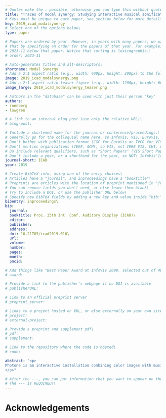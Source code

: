 ```yaml
---
# Quotes make the : possible, otherwise you can type this without quotes\
title: "Traces of modal synergy: Studying interactive musical sonification of images in general-audience use"
# Keys must be unique to each paper, see section below for more details\
key: 2019_icad_modalsynergy
# Select one of the options below\
type: paper

# Papers are ordered by year. However, in years with many papers, we want some ordering at a lower level. You can do\
# that by specifying an order for the papers of that year. For example, 2023-11 will put papers with values lower than\
# 2023-11 below that paper. Notice that sorting is lexicographic.\
# order: 2023-11

# Auto-generates titles and alt-descriptors\
shortname: Modal Synergy
# Add a 2:1 aspect ratio (e.g., width: 400px, height: 200px) to the folder /assets/images/publications/\
image: 2019_icad_modalsynergy.png
# Add a 2:1 aspect ratio teaser figure (e.g., width: 1200px, height: 600px) to the folder /assets/images/publications/\
image_large: 2019_icad_modalsynergy_teaser.png

# Authors in the "database" can be used with just their person "key"
authors:
- ronnberg
- lowgren

# A link to an internal blog post (use only the relative URL)\
# blog-post:

# Include a shortened name for the journal or conference/proceedings.\
# Generally go for the colloquial name here, so InfoVis, VIS, EuroVis, VAST, CHI, TVCG.\
# Don't bother with publication format (CGF for EuroVis or TVCG for VIS papers).\
# Don't mention organizations (IEEE, ACM), so VIS, not IEEE VIS, CHI, not ACM CHI.\
# Do include relevant qualifiers, such as "Short Papers" (VIS Short Papers) or "Posters" (VIS Posters)\
# Don't include a year, or a shorthand for the year, so NOT: InfoVis'14\
journal-short: ICAD
year: 2019

# Create BibTeX info, using one of the entry choices\
# Articles have a "journal", and inproceedings have a "booktitle"\
# Preprints are articles with the location of preprint mentioned in "journal"\
# You can remove fields you don't need, or else leave them blank\
# Try to include a DOI, or use the publisher URL below\
# Specify new BibTeX fields by adding a new key and value inside "bib:"\
bibentry: inproceedings\
bib:
  journal:
  booktitle: Proc. 25th Int. Conf. Auditory Display (ICAD)\
  editor:
  publisher:
  address:
  doi: 10.21785/icad2019.010\
  url:
  volume:
  number:
  pages:
  month:
  pmcid:

# Add things like "Best Paper Award at InfoVis 2099, selected out of 4000 submissions"
# award:

# Provide a link to the publisher's webpage if no DOI is available
# publisherURL:

# Link to an official preprint server
# preprint_server:

# Links to a project hosted on VDL, or else externally on your own site\
# project:
# external-project:

# Provide a preprint and supplement pdf\
# pdf:
# supplement:

# Link to the repository where the code is hosted\
# code:

abstract: "<p>
Photone is an interactive installation combining color images with musical sonification. The musical expression is generated based on the syntactic (as opposed to semantic) features of an image as it is explored by the user’s pointing device, intending to catalyze a holistic user experience we refer to as modal synergy where visual and auditory modalities multiply rather than add. We collected and analyzed two months’ worth of data from visitors’ interactions with Photone in a public exhibition at a science center. Our results show that a small proportion of visitors engaged in sustained interaction with Photone, as indicated by session times. Among the most deeply engaged visitors, a majority of the interaction was devoted to visually salient objects, i.e., semantic features of the images. However, the data also contains instances of interactive behavior that are best explained by exploration of the syntactic features of an image, and thus may suggest the emergence of modal synergy.
</p>"

# After the ---, you can put information that you want to appear on the website using markdown formatting or HTML. A good example are acknowledgements, extra references, an erratum, etc.\
# The --- is REQUIRED!\
---
```


# Acknowledgements
